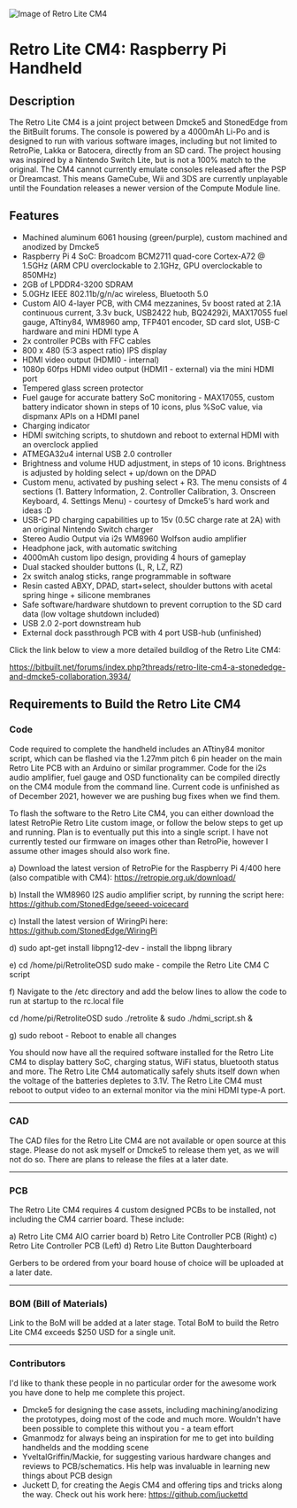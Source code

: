 ![Image of Retro Lite CM4](https://i.imgur.com/h1mcu5v.jpg)
# Retro Lite CM4: Raspberry Pi Handheld

## Description
The Retro Lite CM4 is a joint project between Dmcke5 and StonedEdge from the BitBuilt forums. The console is powered by a 4000mAh Li-Po and is designed to run with various software images, including but not limited to RetroPie, Lakka or Batocera, directly from an SD card. The project housing was inspired by a Nintendo Switch Lite, but is not a 100% match to the original. The CM4 cannot currently emulate consoles released after the PSP or Dreamcast. This means GameCube, Wii and 3DS are currently unplayable until the Foundation releases a newer version of the Compute Module line. 

## Features
- Machined aluminum 6061 housing (green/purple), custom machined and anodized by Dmcke5
- Raspberry Pi 4 SoC: Broadcom BCM2711 quad-core Cortex-A72 @ 1.5GHz (ARM CPU overclockable to 2.1GHz, GPU overclockable to 850MHz)
- 2GB of LPDDR4-3200 SDRAM
- 5.0GHz IEEE 802.11b/g/n/ac wireless, Bluetooth 5.0
- Custom AIO 4-layer PCB, with CM4 mezzanines, 5v boost rated at 2.1A continuous current, 3.3v buck, USB2422 hub, BQ24292i, MAX17055 fuel gauge, ATtiny84, WM8960 amp, TFP401 encoder, SD card slot, USB-C hardware and mini HDMI type A
- 2x controller PCBs with FFC cables
- 800 x 480 (5:3 aspect ratio) IPS display
- HDMI video output (HDMI0 - internal)
- 1080p 60fps HDMI video output (HDMI1 - external) via the mini HDMI port
- Tempered glass screen protector
- Fuel gauge for accurate battery SoC monitoring - MAX17055, custom battery indicator shown in steps of 10 icons, plus %SoC value, via dispmanx APIs on a HDMI panel
- Charging indicator
- HDMI switching scripts, to shutdown and reboot to external HDMI with an overclock applied
- ATMEGA32u4 internal USB 2.0 controller
- Brightness and volume HUD adjustment, in steps of 10 icons. Brightness is adjusted by holding select + up/down on the DPAD
- Custom menu, activated by pushing select + R3. The menu consists of 4 sections (1. Battery Information, 2. Controller Calibration, 3. Onscreen Keyboard, 4. Settings Menu) -   courtesy of Dmcke5's hard work and ideas :D
- USB-C PD charging capabilities up to 15v (0.5C charge rate at 2A) with an original Nintendo Switch charger
- Stereo Audio Output via i2s WM8960 Wolfson audio amplifier
- Headphone jack, with automatic switching
- 4000mAh custom lipo design, providing 4 hours of gameplay
- Dual stacked shoulder buttons (L, R, LZ, RZ)
- 2x switch analog sticks, range programmable in software
- Resin casted ABXY, DPAD, start+select, shoulder buttons with acetal spring hinge + silicone membranes
- Safe software/hardware shutdown to prevent corruption to the SD card data (low voltage shutdown included)
- USB 2.0 2-port downstream hub
- External dock passthrough PCB with 4 port USB-hub (unfinished)

Click the link below to view a more detailed buildlog of the Retro Lite CM4: 

https://bitbuilt.net/forums/index.php?threads/retro-lite-cm4-a-stonededge-and-dmcke5-collaboration.3934/

## Requirements to Build the Retro Lite CM4

### Code 
Code required to complete the handheld includes an ATtiny84 monitor script, which can be flashed via the 1.27mm pitch 6 pin header on the main Retro Lite PCB with an Arduino or similar programmer. Code for the i2s audio amplifier, fuel gauge and OSD functionality can be compiled directly on the CM4 module from the command line. Current code is unfinished as of December 2021, however we are pushing bug fixes when we find them. 

To flash the software to the Retro Lite CM4, you can either download the latest RetroPie Retro Lite custom image, or follow the below steps to get up and running. Plan is to eventually put this into a single script. I have not currently tested our firmware on images other than RetroPie, however I assume other images should also work fine. 

a) Download the latest version of RetroPie for the Raspberry Pi 4/400 here (also compatible with CM4): 
https://retropie.org.uk/download/ 

b) Install the WM8960 I2S audio amplifier script, by running the script here: 
https://github.com/StonedEdge/seeed-voicecard

c) Install the latest version of WiringPi here: 
https://github.com/StonedEdge/WiringPi

d) sudo apt-get install libpng12-dev - install the libpng library

e) cd /home/pi/RetroliteOSD sudo make - compile the Retro Lite CM4 C script

f) Navigate to the /etc directory and add the below lines to allow the code to run at startup to the rc.local file

cd /home/pi/RetroliteOSD
sudo ./retrolite &
sudo ./hdmi_script.sh & 

g) sudo reboot - Reboot to enable all changes 

You should now have all the required software installed for the Retro Lite CM4 to display battery SoC, charging status, WiFi status, bluetooth status and more. The Retro Lite CM4 automatically safely shuts itself down when the voltage of the batteries depletes to 3.1V. The Retro Lite CM4 must reboot to output video to an external monitor via the mini HDMI type-A port. 

-------------------------------------------------------------------------------------------------------

### CAD
The CAD files for the Retro Lite CM4 are not available or open source at this stage. Please do not ask myself or Dmcke5 to release them yet, as we will not do so. There are plans to release the files at a later date. 

-------------------------------------------------------------------------------------------------------

### PCB
The Retro Lite CM4 requires 4 custom designed PCBs to be installed, not including the CM4 carrier board. These include: 

a) Retro Lite CM4 AIO carrier board 
b) Retro Lite Controller PCB (Right)
c) Retro Lite Controller PCB (Left)
d) Retro Lite Button Daughterboard

Gerbers to be ordered from your board house of choice will be uploaded at a later date.

-------------------------------------------------------------------------------------------------------

### BOM (Bill of Materials) 
Link to the BoM will be added at a later stage. 
Total BoM to build the Retro Lite CM4 exceeds $250 USD for a single unit. 

-------------------------------------------------------------------------------------------------------

### Contributors 
I'd like to thank these people in no particular order for the awesome work you have done to help me complete this project. 

* Dmcke5 for designing the case assets, including machining/anodizing the prototypes, doing most of the code and much more. Wouldn't have been possible to complete this without you - a team effort
* Gmanmodz for always being an inspiration for me to get into building handhelds and the modding scene 
* YveltalGriffin/Mackie, for suggesting various hardware changes and reviews to PCB/schematics. His help was invaluable in learning new things about PCB design
* Juckett D, for creating the Aegis CM4 and offering tips and tricks along the way. Check out his work here: https://github.com/juckettd
